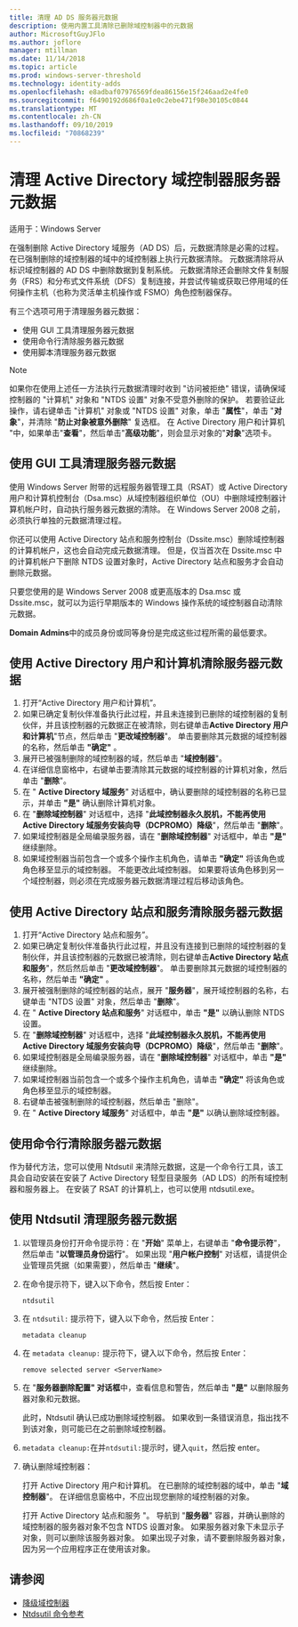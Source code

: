 ```yaml
---
title: 清理 AD DS 服务器元数据
description: 使用内置工具清除已删除域控制器中的元数据
author: MicrosoftGuyJFlo
ms.author: joflore
manager: mtillman
ms.date: 11/14/2018
ms.topic: article
ms.prod: windows-server-threshold
ms.technology: identity-adds
ms.openlocfilehash: e8adbaf07976569fdea86156e15f246aad2e4fe0
ms.sourcegitcommit: f6490192d686f0a1e0c2ebe471f98e30105c0844
ms.translationtype: MT
ms.contentlocale: zh-CN
ms.lasthandoff: 09/10/2019
ms.locfileid: "70868239"
---
```

# <a name="clean-up-active-directory-domain-controller-server-metadata"></a>清理 Active Directory 域控制器服务器元数据

适用于：Windows Server

在强制删除 Active Directory 域服务（AD DS）后，元数据清除是必需的过程。 在已强制删除的域控制器的域中的域控制器上执行元数据清除。 元数据清除将从标识域控制器的 AD DS 中删除数据到复制系统。 元数据清除还会删除文件复制服务（FRS）和分布式文件系统（DFS）复制连接，并尝试传输或获取已停用域的任何操作主机（也称为灵活单主机操作或 FSMO）角色控制器保存。

有三个选项可用于清理服务器元数据：

- 使用 GUI 工具清理服务器元数据
- 使用命令行清除服务器元数据
- 使用脚本清理服务器元数据

> [!NOTE]
> 如果你在使用上述任一方法执行元数据清理时收到 "访问被拒绝" 错误，请确保域控制器的 "计算机" 对象和 "NTDS 设置" 对象不受意外删除的保护。 若要验证此操作，请右键单击 "计算机" 对象或 "NTDS 设置" 对象，单击 "**属性**"，单击 "**对象**"，并清除 "**防止对象被意外删除**" 复选框。 在 Active Directory 用户和计算机 "中，如果单击"**查看**"，然后单击"**高级功能**"，则会显示对象的"**对象**"选项卡。

## <a name="clean-up-server-metadata-using-gui-tools"></a>使用 GUI 工具清理服务器元数据

使用 Windows Server 附带的远程服务器管理工具（RSAT）或 Active Directory 用户和计算机控制台（Dsa.msc）从域控制器组织单位（OU）中删除域控制器计算机帐户时，自动执行服务器元数据的清除。 在 Windows Server 2008 之前，必须执行单独的元数据清理过程。

你还可以使用 Active Directory 站点和服务控制台（Dssite.msc）删除域控制器的计算机帐户，这也会自动完成元数据清理。 但是，仅当首次在 Dssite.msc 中的计算机帐户下删除 NTDS 设置对象时，Active Directory 站点和服务才会自动删除元数据。

只要您使用的是 Windows Server 2008 或更高版本的 Dsa.msc 或 Dssite.msc，就可以为运行早期版本的 Windows 操作系统的域控制器自动清除元数据。

**Domain Admins**中的成员身份或同等身份是完成这些过程所需的最低要求。

## <a name="clean-up-server-metadata-using-activedirectory-users-and-computers"></a>使用 Active Directory 用户和计算机清除服务器元数据

1. 打开“Active Directory 用户和计算机”。
2. 如果已确定复制伙伴准备执行此过程，并且未连接到已删除的域控制器的复制伙伴，并且该控制器的元数据正在被清除，则右键单击**Active Directory 用户和计算机**"节点，然后单击 "**更改域控制器**"。 单击要删除其元数据的域控制器的名称，然后单击 **"确定"** 。
3. 展开已被强制删除的域控制器的域，然后单击 "**域控制器**"。
4. 在详细信息窗格中，右键单击要清除其元数据的域控制器的计算机对象，然后单击 "**删除**"。
5. 在 " **Active Directory 域服务**" 对话框中，确认要删除的域控制器的名称已显示，并单击 **"是"** 确认删除计算机对象。
6. 在 "**删除域控制器**" 对话框中，选择 "**此域控制器永久脱机，不能再使用 Active Directory 域服务安装向导（DCPROMO）降级**"，然后单击 "**删除**"。
7. 如果域控制器是全局编录服务器，请在 "**删除域控制器**" 对话框中，单击 **"是"** 继续删除。
8. 如果域控制器当前包含一个或多个操作主机角色，请单击 **"确定"** 将该角色或角色移至显示的域控制器。 不能更改此域控制器。 如果要将该角色移到另一个域控制器，则必须在完成服务器元数据清理过程后移动该角色。

## <a name="clean-up-server-metadata-using-activedirectory-sites-and-services"></a>使用 Active Directory 站点和服务清除服务器元数据

1. 打开“Active Directory 站点和服务”。
2. 如果已确定复制伙伴准备执行此过程，并且没有连接到已删除的域控制器的复制伙伴，并且该控制器的元数据已被清除，则右键单击**Active Directory 站点和服务**"，然后然后单击 "**更改域控制器**"。 单击要删除其元数据的域控制器的名称，然后单击 **"确定"** 。
3. 展开被强制删除的域控制器的站点，展开 "**服务器**"，展开域控制器的名称，右键单击 "NTDS 设置" 对象，然后单击 "**删除**"。
4. 在 " **Active Directory 站点和服务**" 对话框中，单击 **"是"** 以确认删除 NTDS 设置。
5. 在 "**删除域控制器**" 对话框中，选择 "**此域控制器永久脱机，不能再使用 Active Directory 域服务安装向导（DCPROMO）降级**"，然后单击 "**删除**"。
6. 如果域控制器是全局编录服务器，请在 "**删除域控制器**" 对话框中，单击 **"是"** 继续删除。
7. 如果域控制器当前包含一个或多个操作主机角色，请单击 **"确定"** 将该角色或角色移至显示的域控制器。
8. 右键单击被强制删除的域控制器，然后单击 "删除"。
9. 在 " **Active Directory 域服务**" 对话框中，单击 **"是"** 以确认删除域控制器。

## <a name="clean-up-server-metadata-using-the-command-line"></a>使用命令行清除服务器元数据

作为替代方法，您可以使用 Ntdsutil 来清除元数据，这是一个命令行工具，该工具会自动安装在安装了 Active Directory 轻型目录服务（AD LDS）的所有域控制器和服务器上。 在安装了 RSAT 的计算机上，也可以使用 ntdsutil.exe。

## <a name="to-clean-up-server-metadata-by-using-ntdsutil"></a>使用 Ntdsutil 清理服务器元数据

1. 以管理员身份打开命令提示符：在 "**开始**" 菜单上，右键单击 "**命令提示符**"，然后单击 "**以管理员身份运行**"。 如果出现 "**用户帐户控制**" 对话框，请提供企业管理员凭据（如果需要），然后单击 "**继续**"。
2. 在命令提示符下，键入以下命令，然后按 Enter：

   `ntdsutil`

3. 在 `ntdsutil:` 提示符下，键入以下命令，然后按 Enter：

   `metadata cleanup`

4. 在 `metadata cleanup:` 提示符下，键入以下命令，然后按 Enter：

   `remove selected server <ServerName>`

5. 在 "**服务器删除配置" 对话框**中，查看信息和警告，然后单击 **"是"** 以删除服务器对象和元数据。

   此时，Ntdsutil 确认已成功删除域控制器。 如果收到一条错误消息，指出找不到该对象，则可能已在之前删除域控制器。

6. `metadata cleanup:`在并`ntdsutil:`提示时，键入`quit`，然后按 enter。

7. 确认删除域控制器：

   打开 Active Directory 用户和计算机。 在已删除的域控制器的域中，单击 "**域控制器**"。 在详细信息窗格中，不应出现您删除的域控制器的对象。

   打开 Active Directory 站点和服务 "。 导航到 "**服务器**" 容器，并确认删除的域控制器的服务器对象不包含 NTDS 设置对象。 如果服务器对象下未显示子对象，则可以删除该服务器对象。 如果出现子对象，请不要删除服务器对象，因为另一个应用程序正在使用该对象。

## <a name="see-also"></a>请参阅

* [降级域控制器](Demoting-Domain-Controllers-and-Domains--Level-200-.md)
* [Ntdsutil 命令参考](https://docs.microsoft.com/previous-versions/windows/it-pro/windows-server-2008-R2-and-2008/cc753343(v=ws.10))
